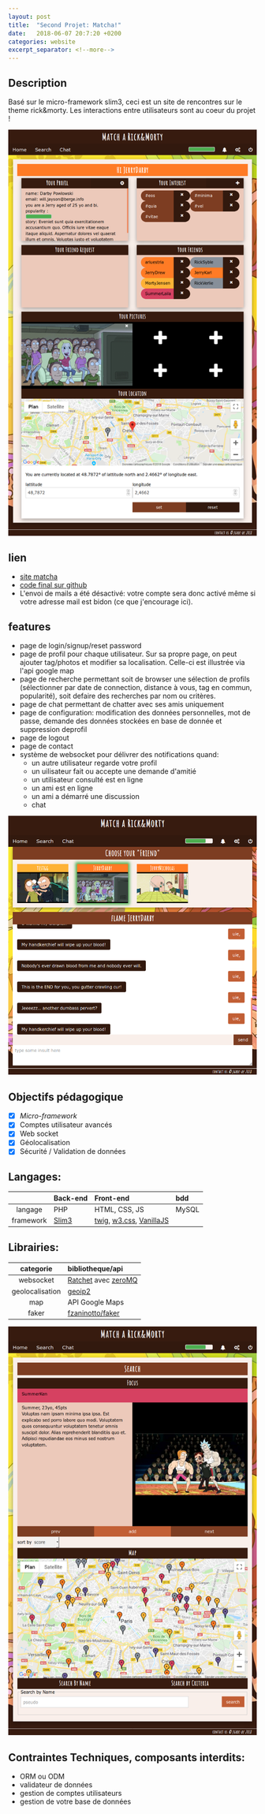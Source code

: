 ```yaml
---
layout: post
title:  "Second Projet: Matcha!"
date:   2018-06-07 20:7:20 +0200
categories: website
excerpt_separator: <!--more-->
---
```

## Description

Basé sur le micro-framework slim3, ceci est un site de rencontres sur le theme rick&morty. Les interactions entre utilisateurs sont au coeur du projet !
<!--more-->

![screenshot](/assets/matcha1.png)

## lien

- [site matcha](https://www.jgroc-de.me/)
- [code final sur github](https://github.com/jgroc-de/matcha)
- L'envoi de mails a été désactivé: votre compte sera donc activé même si votre adresse mail est bidon (ce que j'encourage ici).

## features

- page de login/signup/reset password
- page de profil pour chaque utilisateur. Sur sa propre page, on peut ajouter tag/photos et modifier sa localisation. Celle-ci est illustrée via l'api google map
- page de recherche permettant soit de browser une sélection de profils (sélectionner par date de connection, distance à vous, tag en commun, popularité), soit defaire des recherches par nom ou critères.
- page de chat permettant de chatter avec ses amis uniquement
- page de configuration: modification des données personnelles, mot de passe, demande des données stockées en base de donnée et suppression deprofil
- page de logout
- page de contact
- système de websocket pour délivrer des notifications quand:
    - un autre utilisateur regarde votre profil
    - un uilisateur fait ou accepte une demande d'amitié
    - un utilisateur consulté est en ligne
    - un ami est en ligne
    - un ami a démarré une discussion
    - chat

![screenshot](/assets/matcha3.png)

## Objectifs pédagogique

- [x] *Micro-framework*
- [x] Comptes utilisateur avancés
- [x] Web socket
- [x] Géolocalisation
- [x] Sécurité / Validation de données 

## Langages:

| | Back-end | Front-end | bdd |
| :---: | :--- | :--- | :--- |
| langage | PHP | HTML, CSS, JS | MySQL |
| framework | [Slim3](https://www.slimframework.com/) | [twig](https://twig.symfony.com/), [w3.css](https://www.w3schools.com/w3css/), [VanillaJS](http://vanilla-js.com/) ||

## Librairies:

| categorie | bibliotheque/api |
| :---: | :--- |
| websocket | [Ratchet](http://socketo.me/) avec [zeroMQ](http://zeromq.org/) |
| geolocalisation | [geoip2](https://www.maxmind.com/fr/geoip-demo) |
| map | API Google Maps |
| faker | [fzaninotto/faker](https://github.com/fzaninotto/Faker) |

![screenshot](/assets/matcha2.png)

## Contraintes Techniques, composants interdits:

- ORM ou ODM
- validateur de données
- gestion de comptes utilisateurs
- gestion de votre base de données
